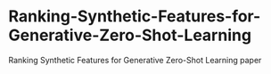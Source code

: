 # Ranking-Synthetic-Features-for-Generative-Zero-Shot-Learning
Ranking Synthetic Features for Generative Zero-Shot Learning paper
